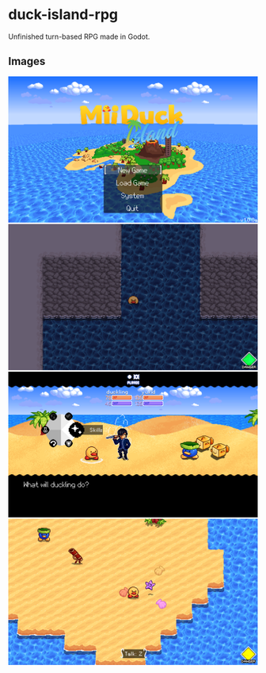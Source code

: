 # duck-island-rpg
Unfinished turn-based RPG made in Godot.

## Images
![showcase 1](img/3.png)
![showcase 2](img/1.png)
![showcase 3](img/4.png)
![showcase 4](img/2.png)